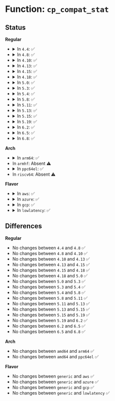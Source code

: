 # Function: <code>cp_compat_stat</code>

## Status
<b>Regular</b>
<ul>
<li>
<details>
<summary>In <code>4.4</code>: ✅</summary>

```c
int cp_compat_stat(struct kstat *stat, struct compat_stat *ubuf);
```

**Collision:** Unique Static

**Inline:** No

**Transformation:** False

**Instances:**

```
In fs/compat.c (ffffffff81263300)
Location: fs/compat.c:129
Inline: False
Direct callers:
  - fs/compat.c:C_SYSC_newstat
  - fs/compat.c:C_SYSC_newlstat
  - fs/compat.c:C_SYSC_newfstatat
  - fs/compat.c:C_SYSC_newfstat
```
**Symbols:**

```
ffffffff81263300-ffffffff812634e0: cp_compat_stat (STB_LOCAL)
```
</details>
</li>
<li>
<details>
<summary>In <code>4.8</code>: ✅</summary>

```c
int cp_compat_stat(struct kstat *stat, struct compat_stat *ubuf);
```

**Collision:** Unique Static

**Inline:** No

**Transformation:** False

**Instances:**

```
In fs/compat.c (ffffffff8128f550)
Location: fs/compat.c:129
Inline: False
Direct callers:
  - fs/compat.c:C_SYSC_newfstat
  - fs/compat.c:C_SYSC_newfstatat
  - fs/compat.c:C_SYSC_newlstat
  - fs/compat.c:C_SYSC_newstat
```
**Symbols:**

```
ffffffff8128f550-ffffffff8128f730: cp_compat_stat (STB_LOCAL)
```
</details>
</li>
<li>
<details>
<summary>In <code>4.10</code>: ✅</summary>

```c
int cp_compat_stat(struct kstat *stat, struct compat_stat *ubuf);
```

**Collision:** Unique Static

**Inline:** No

**Transformation:** False

**Instances:**

```
In fs/compat.c (ffffffff812a4540)
Location: fs/compat.c:115
Inline: False
Direct callers:
  - fs/compat.c:C_SYSC_newfstat
  - fs/compat.c:C_SYSC_newfstatat
  - fs/compat.c:C_SYSC_newlstat
  - fs/compat.c:C_SYSC_newstat
```
**Symbols:**

```
ffffffff812a4540-ffffffff812a4720: cp_compat_stat (STB_LOCAL)
```
</details>
</li>
<li>
<details>
<summary>In <code>4.13</code>: ✅</summary>

```c
int cp_compat_stat(struct kstat *stat, struct compat_stat *ubuf);
```

**Collision:** Unique Static

**Inline:** No

**Transformation:** False

**Instances:**

```
In fs/stat.c (ffffffff81257170)
Location: fs/stat.c:580
Inline: False
Direct callers:
  - fs/stat.c:C_SYSC_newfstat
  - fs/stat.c:C_SYSC_newfstatat
  - fs/stat.c:C_SYSC_newlstat
  - fs/stat.c:C_SYSC_newstat
```
**Symbols:**

```
ffffffff81257170-ffffffff81257361: cp_compat_stat (STB_LOCAL)
```
</details>
</li>
<li>
<details>
<summary>In <code>4.15</code>: ✅</summary>

```c
int cp_compat_stat(struct kstat *stat, struct compat_stat *ubuf);
```

**Collision:** Unique Static

**Inline:** No

**Transformation:** False

**Instances:**

```
In fs/stat.c (ffffffff812793c0)
Location: fs/stat.c:581
Inline: False
Direct callers:
  - fs/stat.c:C_SYSC_newfstat
  - fs/stat.c:C_SYSC_newfstatat
  - fs/stat.c:C_SYSC_newlstat
  - fs/stat.c:C_SYSC_newstat
```
**Symbols:**

```
ffffffff812793c0-ffffffff812795b1: cp_compat_stat (STB_LOCAL)
```
</details>
</li>
<li>
<details>
<summary>In <code>4.18</code>: ✅</summary>

```c
int cp_compat_stat(struct kstat *stat, struct compat_stat *ubuf);
```

**Collision:** Unique Static

**Inline:** No

**Transformation:** False

**Instances:**

```
In fs/stat.c (ffffffff8129ff00)
Location: fs/stat.c:587
Inline: False
Direct callers:
  - fs/stat.c:__do_compat_sys_newfstat
  - fs/stat.c:__do_compat_sys_newfstatat
  - fs/stat.c:__do_compat_sys_newlstat
  - fs/stat.c:__do_compat_sys_newstat
```
**Symbols:**

```
ffffffff8129ff00-ffffffff812a00e6: cp_compat_stat (STB_LOCAL)
```
</details>
</li>
<li>
<details>
<summary>In <code>5.0</code>: ✅</summary>

```c
int cp_compat_stat(struct kstat *stat, struct compat_stat *ubuf);
```

**Collision:** Unique Static

**Inline:** No

**Transformation:** False

**Instances:**

```
In fs/stat.c (ffffffff812b4ee0)
Location: fs/stat.c:590
Inline: False
Direct callers:
  - fs/stat.c:__do_compat_sys_newfstat
  - fs/stat.c:__do_compat_sys_newfstatat
  - fs/stat.c:__do_compat_sys_newlstat
  - fs/stat.c:__do_compat_sys_newstat
```
**Symbols:**

```
ffffffff812b4ee0-ffffffff812b50c6: cp_compat_stat (STB_LOCAL)
```
</details>
</li>
<li>
<details>
<summary>In <code>5.3</code>: ✅</summary>

```c
int cp_compat_stat(struct kstat *stat, struct compat_stat *ubuf);
```

**Collision:** Unique Static

**Inline:** No

**Transformation:** False

**Instances:**

```
In fs/stat.c (ffffffff812d1c80)
Location: fs/stat.c:592
Inline: False
Direct callers:
  - fs/stat.c:__do_compat_sys_newfstat
  - fs/stat.c:__do_compat_sys_newfstatat
  - fs/stat.c:__do_compat_sys_newlstat
  - fs/stat.c:__do_compat_sys_newstat
```
**Symbols:**

```
ffffffff812d1c80-ffffffff812d1e58: cp_compat_stat (STB_LOCAL)
```
</details>
</li>
<li>
<details>
<summary>In <code>5.4</code>: ✅</summary>

```c
int cp_compat_stat(struct kstat *stat, struct compat_stat *ubuf);
```

**Collision:** Unique Static

**Inline:** No

**Transformation:** False

**Instances:**

```
In fs/stat.c (ffffffff812e3810)
Location: fs/stat.c:592
Inline: False
Direct callers:
  - fs/stat.c:__do_compat_sys_newfstat
  - fs/stat.c:__do_compat_sys_newfstatat
  - fs/stat.c:__do_compat_sys_newlstat
  - fs/stat.c:__do_compat_sys_newstat
```
**Symbols:**

```
ffffffff812e3810-ffffffff812e39e8: cp_compat_stat (STB_LOCAL)
```
</details>
</li>
<li>
<details>
<summary>In <code>5.8</code>: ✅</summary>

```c
int cp_compat_stat(struct kstat *stat, struct compat_stat *ubuf);
```

**Collision:** Unique Static

**Inline:** No

**Transformation:** False

**Instances:**

```
In fs/stat.c (ffffffff8131a3d0)
Location: fs/stat.c:619
Inline: False
Direct callers:
  - fs/stat.c:__do_compat_sys_newfstat
  - fs/stat.c:__do_compat_sys_newfstatat
  - fs/stat.c:__do_compat_sys_newlstat
  - fs/stat.c:__do_compat_sys_newstat
```
**Symbols:**

```
ffffffff8131a3d0-ffffffff8131a5a8: cp_compat_stat (STB_LOCAL)
```
</details>
</li>
<li>
<details>
<summary>In <code>5.11</code>: ✅</summary>

```c
int cp_compat_stat(struct kstat *stat, struct compat_stat *ubuf);
```

**Collision:** Unique Static

**Inline:** No

**Transformation:** False

**Instances:**

```
In fs/stat.c (ffffffff81325a60)
Location: fs/stat.c:607
Inline: False
Direct callers:
  - fs/stat.c:__do_compat_sys_newfstat
  - fs/stat.c:__do_compat_sys_newfstatat
  - fs/stat.c:__do_compat_sys_newlstat
  - fs/stat.c:__do_compat_sys_newstat
```
**Symbols:**

```
ffffffff81325a60-ffffffff81325c38: cp_compat_stat (STB_LOCAL)
```
</details>
</li>
<li>
<details>
<summary>In <code>5.13</code>: ✅</summary>

```c
int cp_compat_stat(struct kstat *stat, struct compat_stat *ubuf);
```

**Collision:** Unique Static

**Inline:** No

**Transformation:** False

**Instances:**

```
In fs/stat.c (ffffffff8132bb90)
Location: fs/stat.c:625
Inline: False
Direct callers:
  - fs/stat.c:__do_compat_sys_newfstat
  - fs/stat.c:__do_compat_sys_newfstatat
  - fs/stat.c:__do_compat_sys_newlstat
  - fs/stat.c:__do_compat_sys_newstat
```
**Symbols:**

```
ffffffff8132bb90-ffffffff8132bd65: cp_compat_stat (STB_LOCAL)
```
</details>
</li>
<li>
<details>
<summary>In <code>5.15</code>: ✅</summary>

```c
int cp_compat_stat(struct kstat *stat, struct compat_stat *ubuf);
```

**Collision:** Unique Static

**Inline:** No

**Transformation:** False

**Instances:**

```
In fs/stat.c (ffffffff81379300)
Location: fs/stat.c:643
Inline: False
Direct callers:
  - fs/stat.c:__do_compat_sys_newfstat
  - fs/stat.c:__do_compat_sys_newfstatat
  - fs/stat.c:__do_compat_sys_newlstat
  - fs/stat.c:__do_compat_sys_newstat
```
**Symbols:**

```
ffffffff81379300-ffffffff813794d5: cp_compat_stat (STB_LOCAL)
```
</details>
</li>
<li>
<details>
<summary>In <code>5.19</code>: ✅</summary>

```c
int cp_compat_stat(struct kstat *stat, struct compat_stat *ubuf);
```

**Collision:** Unique Static

**Inline:** No

**Transformation:** False

**Instances:**

```
In fs/stat.c (ffffffff813f87c0)
Location: fs/stat.c:663
Inline: False
Direct callers:
  - fs/stat.c:__do_compat_sys_newfstat
  - fs/stat.c:__do_compat_sys_newfstatat
  - fs/stat.c:__do_compat_sys_newlstat
  - fs/stat.c:__do_compat_sys_newstat
```
**Symbols:**

```
ffffffff813f87c0-ffffffff813f899b: cp_compat_stat (STB_LOCAL)
```
</details>
</li>
<li>
<details>
<summary>In <code>6.2</code>: ✅</summary>

```c
int cp_compat_stat(struct kstat *stat, struct compat_stat *ubuf);
```

**Collision:** Unique Static

**Inline:** No

**Transformation:** False

**Instances:**

```
In fs/stat.c (ffffffff81481d30)
Location: fs/stat.c:680
Inline: False
Direct callers:
  - fs/stat.c:__do_compat_sys_newfstat
  - fs/stat.c:__do_compat_sys_newfstatat
  - fs/stat.c:__do_compat_sys_newlstat
  - fs/stat.c:__do_compat_sys_newstat
```
**Symbols:**

```
ffffffff81481d30-ffffffff81481f0b: cp_compat_stat (STB_LOCAL)
```
</details>
</li>
<li>
<details>
<summary>In <code>6.5</code>: ✅</summary>

```c
int cp_compat_stat(struct kstat *stat, struct compat_stat *ubuf);
```

**Collision:** Unique Static

**Inline:** No

**Transformation:** False

**Instances:**

```
In fs/stat.c (ffffffff814b6940)
Location: fs/stat.c:693
Inline: False
Direct callers:
  - fs/stat.c:__do_compat_sys_newfstat
  - fs/stat.c:__do_compat_sys_newfstatat
  - fs/stat.c:__do_compat_sys_newlstat
  - fs/stat.c:__do_compat_sys_newstat
```
**Symbols:**

```
ffffffff814b6940-ffffffff814b6b1b: cp_compat_stat (STB_LOCAL)
```
</details>
</li>
<li>
<details>
<summary>In <code>6.8</code>: ✅</summary>

```c
int cp_compat_stat(struct kstat *stat, struct compat_stat *ubuf);
```

**Collision:** Unique Static

**Inline:** No

**Transformation:** False

**Instances:**

```
In fs/stat.c (ffffffff814e8c70)
Location: fs/stat.c:715
Inline: False
Direct callers:
  - fs/stat.c:__do_compat_sys_newfstat
  - fs/stat.c:__do_compat_sys_newfstatat
  - fs/stat.c:__do_compat_sys_newlstat
  - fs/stat.c:__do_compat_sys_newstat
```
**Symbols:**

```
ffffffff814e8c70-ffffffff814e8e4b: cp_compat_stat (STB_LOCAL)
```
</details>
</li>
</ul>
<b>Arch</b>
<ul>
<li>
<details>
<summary>In <code>arm64</code>: ✅</summary>

```c
int cp_compat_stat(struct kstat *stat, struct compat_stat *ubuf);
```

**Collision:** Unique Static

**Inline:** No

**Transformation:** False

**Instances:**

```
In fs/stat.c (ffff80001038ac10)
Location: fs/stat.c:592
Inline: False
Direct callers:
  - fs/stat.c:__do_compat_sys_newfstat
  - fs/stat.c:__do_compat_sys_newfstatat
  - fs/stat.c:__do_compat_sys_newlstat
  - fs/stat.c:__do_compat_sys_newstat
```
**Symbols:**

```
ffff80001038ac10-ffff80001038ae14: cp_compat_stat (STB_LOCAL)
```
</details>
</li>
<li>
In <code>armhf</code>: Absent ⚠️
</li>
<li>
<details>
<summary>In <code>ppc64el</code>: ✅</summary>

```c
int cp_compat_stat(struct kstat *stat, struct compat_stat *ubuf);
```

**Collision:** Unique Static

**Inline:** No

**Transformation:** False

**Instances:**

```
In fs/stat.c (c0000000004826b0)
Location: fs/stat.c:592
Inline: False
Direct callers:
  - fs/stat.c:__do_compat_sys_newfstat
  - fs/stat.c:__do_compat_sys_newlstat
  - fs/stat.c:__do_compat_sys_newstat
```
**Symbols:**

```
c0000000004826b0-c0000000004828c4: cp_compat_stat (STB_LOCAL)
```
</details>
</li>
<li>
In <code>riscv64</code>: Absent ⚠️
</li>
</ul>
<b>Flavor</b>
<ul>
<li>
<details>
<summary>In <code>aws</code>: ✅</summary>

```c
int cp_compat_stat(struct kstat *stat, struct compat_stat *ubuf);
```

**Collision:** Unique Static

**Inline:** No

**Transformation:** False

**Instances:**

```
In fs/stat.c (ffffffff812dbdf0)
Location: fs/stat.c:592
Inline: False
Direct callers:
  - fs/stat.c:__do_compat_sys_newfstat
  - fs/stat.c:__do_compat_sys_newfstatat
  - fs/stat.c:__do_compat_sys_newlstat
  - fs/stat.c:__do_compat_sys_newstat
```
**Symbols:**

```
ffffffff812dbdf0-ffffffff812dbfc8: cp_compat_stat (STB_LOCAL)
```
</details>
</li>
<li>
<details>
<summary>In <code>azure</code>: ✅</summary>

```c
int cp_compat_stat(struct kstat *stat, struct compat_stat *ubuf);
```

**Collision:** Unique Static

**Inline:** No

**Transformation:** False

**Instances:**

```
In fs/stat.c (ffffffff812cca70)
Location: fs/stat.c:592
Inline: False
Direct callers:
  - fs/stat.c:__do_compat_sys_newfstat
  - fs/stat.c:__do_compat_sys_newfstatat
  - fs/stat.c:__do_compat_sys_newlstat
  - fs/stat.c:__do_compat_sys_newstat
```
**Symbols:**

```
ffffffff812cca70-ffffffff812ccc48: cp_compat_stat (STB_LOCAL)
```
</details>
</li>
<li>
<details>
<summary>In <code>gcp</code>: ✅</summary>

```c
int cp_compat_stat(struct kstat *stat, struct compat_stat *ubuf);
```

**Collision:** Unique Static

**Inline:** No

**Transformation:** False

**Instances:**

```
In fs/stat.c (ffffffff812d9c00)
Location: fs/stat.c:592
Inline: False
Direct callers:
  - fs/stat.c:__do_compat_sys_newfstat
  - fs/stat.c:__do_compat_sys_newfstatat
  - fs/stat.c:__do_compat_sys_newlstat
  - fs/stat.c:__do_compat_sys_newstat
```
**Symbols:**

```
ffffffff812d9c00-ffffffff812d9dd8: cp_compat_stat (STB_LOCAL)
```
</details>
</li>
<li>
<details>
<summary>In <code>lowlatency</code>: ✅</summary>

```c
int cp_compat_stat(struct kstat *stat, struct compat_stat *ubuf);
```

**Collision:** Unique Static

**Inline:** No

**Transformation:** False

**Instances:**

```
In fs/stat.c (ffffffff812eab10)
Location: fs/stat.c:592
Inline: False
Direct callers:
  - fs/stat.c:__do_compat_sys_newfstat
  - fs/stat.c:__do_compat_sys_newfstatat
  - fs/stat.c:__do_compat_sys_newlstat
  - fs/stat.c:__do_compat_sys_newstat
```
**Symbols:**

```
ffffffff812eab10-ffffffff812eace8: cp_compat_stat (STB_LOCAL)
```
</details>
</li>
</ul>

## Differences
<b>Regular</b>
<ul>
<li>
No changes between <code>4.4</code> and <code>4.8</code> ✅
</li>
<li>
No changes between <code>4.8</code> and <code>4.10</code> ✅
</li>
<li>
No changes between <code>4.10</code> and <code>4.13</code> ✅
</li>
<li>
No changes between <code>4.13</code> and <code>4.15</code> ✅
</li>
<li>
No changes between <code>4.15</code> and <code>4.18</code> ✅
</li>
<li>
No changes between <code>4.18</code> and <code>5.0</code> ✅
</li>
<li>
No changes between <code>5.0</code> and <code>5.3</code> ✅
</li>
<li>
No changes between <code>5.3</code> and <code>5.4</code> ✅
</li>
<li>
No changes between <code>5.4</code> and <code>5.8</code> ✅
</li>
<li>
No changes between <code>5.8</code> and <code>5.11</code> ✅
</li>
<li>
No changes between <code>5.11</code> and <code>5.13</code> ✅
</li>
<li>
No changes between <code>5.13</code> and <code>5.15</code> ✅
</li>
<li>
No changes between <code>5.15</code> and <code>5.19</code> ✅
</li>
<li>
No changes between <code>5.19</code> and <code>6.2</code> ✅
</li>
<li>
No changes between <code>6.2</code> and <code>6.5</code> ✅
</li>
<li>
No changes between <code>6.5</code> and <code>6.8</code> ✅
</li>
</ul>
<b>Arch</b>
<ul>
<li>
No changes between <code>amd64</code> and <code>arm64</code> ✅
</li>
<li>
No changes between <code>amd64</code> and <code>ppc64el</code> ✅
</li>
</ul>
<b>Flavor</b>
<ul>
<li>
No changes between <code>generic</code> and <code>aws</code> ✅
</li>
<li>
No changes between <code>generic</code> and <code>azure</code> ✅
</li>
<li>
No changes between <code>generic</code> and <code>gcp</code> ✅
</li>
<li>
No changes between <code>generic</code> and <code>lowlatency</code> ✅
</li>
</ul>
